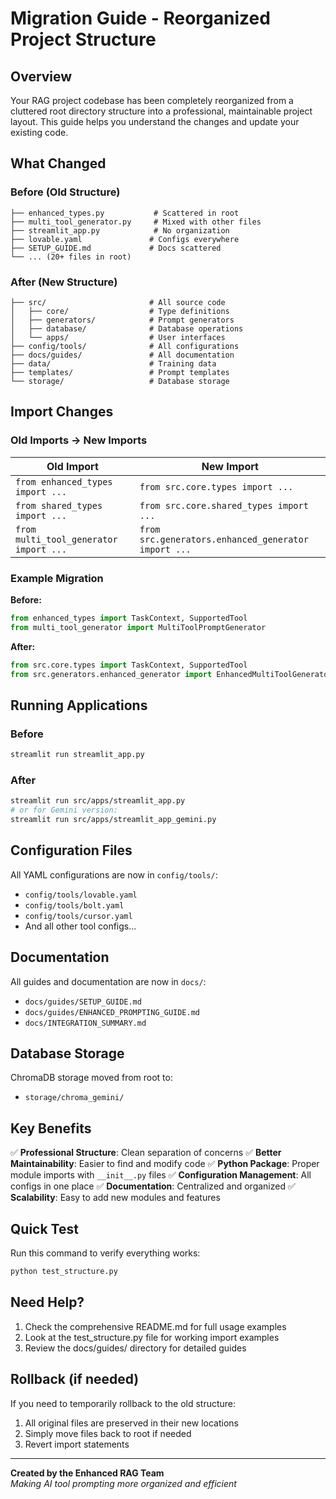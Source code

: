 # Migration Guide - Reorganized Project Structure

## Overview
Your RAG project codebase has been completely reorganized from a cluttered root directory structure into a professional, maintainable project layout. This guide helps you understand the changes and update your existing code.

## What Changed

### Before (Old Structure)
```
├── enhanced_types.py           # Scattered in root
├── multi_tool_generator.py     # Mixed with other files
├── streamlit_app.py            # No organization
├── lovable.yaml               # Configs everywhere
├── SETUP_GUIDE.md             # Docs scattered
└── ... (20+ files in root)
```

### After (New Structure)
```
├── src/                       # All source code
│   ├── core/                  # Type definitions
│   ├── generators/            # Prompt generators
│   ├── database/              # Database operations
│   └── apps/                  # User interfaces
├── config/tools/              # All configurations
├── docs/guides/               # All documentation
├── data/                      # Training data
├── templates/                 # Prompt templates
└── storage/                   # Database storage
```

## Import Changes

### Old Imports → New Imports

| Old Import | New Import |
|------------|------------|
| `from enhanced_types import ...` | `from src.core.types import ...` |
| `from shared_types import ...` | `from src.core.shared_types import ...` |
| `from multi_tool_generator import ...` | `from src.generators.enhanced_generator import ...` |

### Example Migration

**Before:**
```python
from enhanced_types import TaskContext, SupportedTool
from multi_tool_generator import MultiToolPromptGenerator
```

**After:**
```python
from src.core.types import TaskContext, SupportedTool
from src.generators.enhanced_generator import EnhancedMultiToolGenerator
```

## Running Applications

### Before
```bash
streamlit run streamlit_app.py
```

### After
```bash
streamlit run src/apps/streamlit_app.py
# or for Gemini version:
streamlit run src/apps/streamlit_app_gemini.py
```

## Configuration Files

All YAML configurations are now in `config/tools/`:
- `config/tools/lovable.yaml`
- `config/tools/bolt.yaml`
- `config/tools/cursor.yaml`
- And all other tool configs...

## Documentation

All guides and documentation are now in `docs/`:
- `docs/guides/SETUP_GUIDE.md`
- `docs/guides/ENHANCED_PROMPTING_GUIDE.md`
- `docs/INTEGRATION_SUMMARY.md`

## Database Storage

ChromaDB storage moved from root to:
- `storage/chroma_gemini/`

## Key Benefits

✅ **Professional Structure**: Clean separation of concerns
✅ **Better Maintainability**: Easier to find and modify code
✅ **Python Package**: Proper module imports with `__init__.py` files
✅ **Configuration Management**: All configs in one place
✅ **Documentation**: Centralized and organized
✅ **Scalability**: Easy to add new modules and features

## Quick Test

Run this command to verify everything works:
```bash
python test_structure.py
```

## Need Help?

1. Check the comprehensive README.md for full usage examples
2. Look at the test_structure.py file for working import examples
3. Review the docs/guides/ directory for detailed guides

## Rollback (if needed)

If you need to temporarily rollback to the old structure:
1. All original files are preserved in their new locations
2. Simply move files back to root if needed
3. Revert import statements

---
**Created by the Enhanced RAG Team**  
*Making AI tool prompting more organized and efficient*
